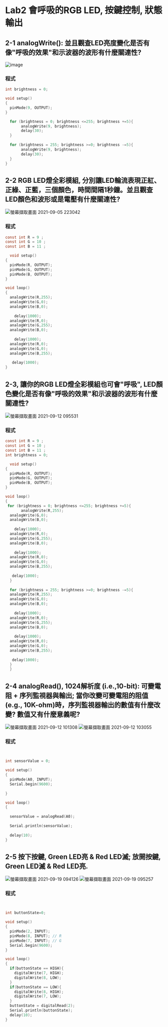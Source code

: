 # Lab2 會呼吸的RGB LED,  按鍵控制, 狀態輸出

## 2-1 analogWrite(): 並且觀查LED亮度變化是否有像"呼吸的效果"和示波器的波形有什麼關連性?

![image](https://user-images.githubusercontent.com/89327102/132112778-84441431-1758-4613-841f-012d42b53cea.png)

### 程式

````c
int brightness = 0;

void setup()
{
  pinMode(9, OUTPUT);
}

  for (brightness = 0; brightness <=255; brightness +=5){
       analogWrite(9, brightness);
       delay(30); 
  }    
  
  for (brightness = 255; brightness >=0; brightness -=5){
       analogWrite(9, brightness);
       delay(30); 
  }
}
````
## 2-2 RGB LED燈全彩模組, 分別讓LED輪流表現正紅、正綠、正藍，三個顏色，時間間隔1秒鐘。並且觀查LED顏色和波形或是電壓有什麼關連性?

![螢幕擷取畫面 2021-09-05 223042](https://user-images.githubusercontent.com/89327102/132130600-05502901-eeea-49e2-808c-841dabce77f7.jpg)

### 程式

````c
const int R = 9 ;
const int G = 10 ;
const int B = 11 ;

  void setup()
{
  pinMode(R, OUTPUT);
  pinMode(G, OUTPUT);
  pinMode(B, OUTPUT);
}

void loop()
{
  analogWrite(R,255);
  analogWrite(G,0);
  analogWrite(B,0);
    
    delay(1000);
  analogWrite(R,0);
  analogWrite(G,255);
  analogWrite(B,0);
    
    delay(1000); 
  analogWrite(R,0);
  analogWrite(G,0);
  analogWrite(B,255);
  
   delay(1000); 
}
````

## 2-3, 讓你的RGB LED燈全彩模組也可會"呼吸", LED顏色變化是否有像"呼吸的效果"和示波器的波形有什麼關連性?

![螢幕擷取畫面 2021-09-12 095531](https://user-images.githubusercontent.com/89327102/132968047-973ca7d8-449f-4aac-ab43-09035f634c7d.jpg)

### 程式

````c
const int R = 9 ;
const int G = 10 ;
const int B = 11 ;
int brightness = 0;

  void setup()
{
  pinMode(R, OUTPUT);
  pinMode(G, OUTPUT);
  pinMode(B, OUTPUT);
}

void loop()
{
 for (brightness = 0; brightness <=255; brightness +=5){
       analogWrite(R,255);
  analogWrite(G,0);
  analogWrite(B,0);
    
    delay(1000);
  analogWrite(R,0);
  analogWrite(G,255);
  analogWrite(B,0);
    
    delay(1000); 
  analogWrite(R,0);
  analogWrite(G,0);
  analogWrite(B,255);
  
   delay(1000); 
  }    
  
  for (brightness = 255; brightness >=0; brightness -=5){
  analogWrite(R,255);
  analogWrite(G,0);
  analogWrite(B,0);
   
    delay(1000);
  analogWrite(R,0);
  analogWrite(G,255);
  analogWrite(B,0);
    
    delay(1000); 
  analogWrite(R,0);
  analogWrite(G,0);
  analogWrite(B,255);
  
   delay(1000); 
  }
  }
  ````
## 2-4 analogRead(), 1024解析度 (i.e.,10-bit): 可變電阻 + 序列監視器與輸出; 當你改變可變電阻的阻值(e.g., 10K-ohm)時，序列監視器輸出的數值有什麼改變? 數值又有什麼意義呢? 

![螢幕擷取畫面 2021-09-12 101308](https://user-images.githubusercontent.com/89327102/132969182-dc6e62d5-f8c2-4b5a-97d0-4e34babd9fda.jpg)
![螢幕擷取畫面 2021-09-12 103055](https://user-images.githubusercontent.com/89327102/132969544-e900d31d-0599-4c05-a1b3-cf855b982c22.jpg)

### 程式

````c


int sensorValue = 0;

void setup()
{
  pinMode(A0, INPUT);
  Serial.begin(9600);
 
}

void loop()
{
  
  sensorValue = analogRead(A0);
 
  Serial.println(sensorValue);
 
  delay(10); 
}
````

## 2-5 按下按鍵, Green LED亮 & Red LED滅; 放開按鍵, Green LED滅 & Red LED亮.

![螢幕擷取畫面 2021-09-19 094126](https://user-images.githubusercontent.com/89327102/133912790-27317b7f-d28a-45c1-9f45-d1316ccb50de.jpg)
![螢幕擷取畫面 2021-09-19 095257](https://user-images.githubusercontent.com/89327102/133912941-898f0c5a-9ced-4019-be72-6ded11ecd82c.jpg)

### 程式

````c


int buttonState=0;

void setup()
{
  pinMode(2, INPUT);
  pinMode(8, INPUT); // R
  pinMode(7, INPUT); // G
  Serial.begin(9600);
}

void loop()
{
  if(buttonState == HIGH){
    digitalWrite(7, HIGH);
    digitalWrite(8, LOW);
  }
  if(buttonState == LOW){
    digitalWrite(8, HIGH);
    digitalWrite(7, LOW);
  }
  buttonState = digitalRead(2);
  Serial.println(buttonState);
  delay(10);
}
````
